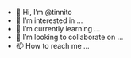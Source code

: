 - 👋 Hi, I’m @tinnito
- 👀 I’m interested in ...
- 🌱 I’m currently learning ...
- 💞️ I’m looking to collaborate on ...
- 📫 How to reach me ...

<!---
tinnito/tinnito is a ✨ special ✨ repository because its `README.md` (this file) appears on your GitHub profile.
You can click the Preview link to take a look at your changes.
--->

